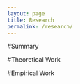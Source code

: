 ```yaml
---
layout: page
title: Research
permalink: /research/
---
```


#Summary

#Theoretical Work


#Empirical Work
